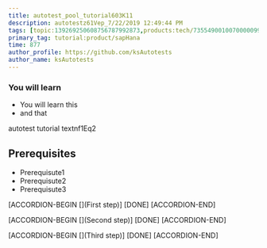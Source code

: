 ```yaml
---
title: autotest_pool_tutorial603K11
description: autotestz61Vep_7/22/2019 12:49:44 PM
tags: [topic:139269250608756787992873,products:tech/73554900100700000996,tutorial:experience/advanced]
primary_tag: tutorial:product/sapHana
time: 877
author_profile: https://github.com/ksAutotests
author_name: ksAutotests
---
```

### You will learn
- You will learn this
- and that

autotest tutorial textnf1Eq2

## Prerequisites
- Prerequisute1
- Prerequisute2
- Prerequisute3

[ACCORDION-BEGIN [](First step)]
[DONE]
[ACCORDION-END]

[ACCORDION-BEGIN [](Second step)]
[DONE]
[ACCORDION-END]

[ACCORDION-BEGIN [](Third step)]
[DONE]
[ACCORDION-END]

